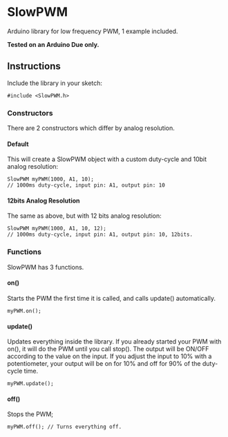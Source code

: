 # SlowPWM

Arduino library for low frequency PWM, 1 example included.

**Tested on an Arduino Due only.**

## Instructions

Include the library in your sketch:

    #include <SlowPWM.h>

### Constructors

There are 2 constructors which differ by analog resolution.

#### Default

This will create a SlowPWM object with a custom duty-cycle and 10bit analog resolution:

    SlowPWM myPWM(1000, A1, 10);
    // 1000ms duty-cycle, input pin: A1, output pin: 10

#### 12bits Analog Resolution

The same as above, but with 12 bits analog resolution:

    SlowPWM myPWM(1000, A1, 10, 12);
    // 1000ms duty-cycle, input pin: A1, output pin: 10, 12bits.

### Functions

SlowPWM has 3 functions.

#### on()

Starts the PWM the first time it is called, and calls update() automatically.

    myPWM.on();

#### update()

Updates everything inside the library. If you already started your PWM with on(), it will do the PWM until you call stop(). The output will be ON/OFF according to the value on the input. If you adjust the input to 10% with a potentiometer, your output will be on for 10% and off for 90% of the duty-cycle time.

    myPWM.update();

#### off()

Stops the PWM;

    myPWM.off(); // Turns everything off.

